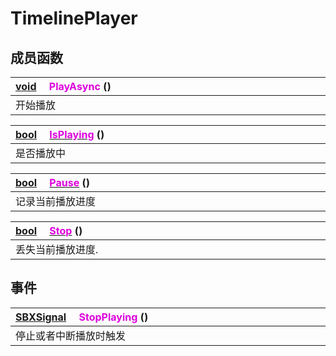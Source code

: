 # TimelinePlayer

## 成员函数

|<div style="width:700px">[void](/Api/DataType/Void.md) &emsp;<font color="dd00dd">PlayAsync</font> ()</div>|
|:---|
|开始播放|

|<div style="width:700px">[bool](/Api/DataType/Bool.md) &emsp;[<font color="dd00dd">IsPlaying</font>](/Api/Classes/Other/TimelinePlayer_F/IsPlaying.md) ()</div>|
|:---|
|是否播放中|

|<div style="width:700px">[bool](/Api/DataType/Bool.md) &emsp;[<font color="dd00dd">Pause</font>](/Api/Classes/Other/TimelinePlayer_F/Pause.md) ()</div>|
|:---|
|记录当前播放进度|

|<div style="width:700px">[bool](/Api/DataType/Bool.md) &emsp;[<font color="dd00dd">Stop</font>](/Api/Classes/Other/TimelinePlayer_F/Stop.md) ()</div>|
|:---|
|丢失当前播放进度.|

## 事件

|<div style="width:700px">[SBXSignal](/Api/DataType/SBXSignal.md) &emsp;<font color="dd00dd">StopPlaying</font> ()</div>|
|:---|
|停止或者中断播放时触发|

